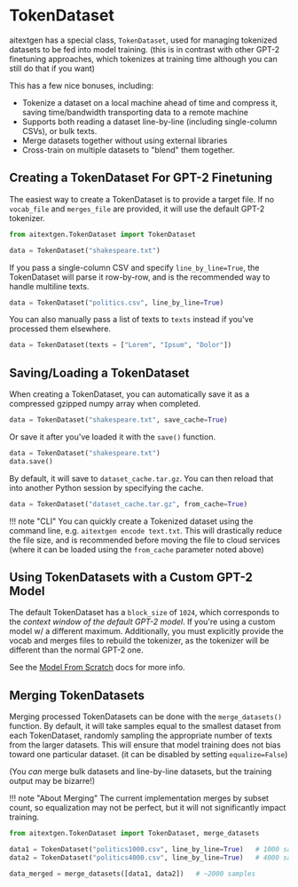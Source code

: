 # TokenDataset

aitextgen has a special class, `TokenDataset`, used for managing tokenized datasets to be fed into model training. (this is in contrast with other GPT-2 finetuning approaches, which tokenizes at training time although you can still do that if you want)

This has a few nice bonuses, including:

- Tokenize a dataset on a local machine ahead of time and compress it, saving time/bandwidth transporting data to a remote machine
- Supports both reading a dataset line-by-line (including single-column CSVs), or bulk texts.
- Merge datasets together without using external libraries
- Cross-train on multiple datasets to "blend" them together.

## Creating a TokenDataset For GPT-2 Finetuning

The easiest way to create a TokenDataset is to provide a target file. If no `vocab_file` and `merges_file` are provided, it will use the default GPT-2 tokenizer.

```python
from aitextgen.TokenDataset import TokenDataset

data = TokenDataset("shakespeare.txt")
```

If you pass a single-column CSV and specify `line_by_line=True`, the TokenDataset will parse it row-by-row, and is the recommended way to handle multiline texts.

```python
data = TokenDataset("politics.csv", line_by_line=True)
```

You can also manually pass a list of texts to `texts` instead if you've processed them elsewhere.

```python
data = TokenDataset(texts = ["Lorem", "Ipsum", "Dolor"])
```

## Saving/Loading a TokenDataset

When creating a TokenDataset, you can automatically save it as a compressed gzipped numpy array when completed.

```python
data = TokenDataset("shakespeare.txt", save_cache=True)
```

Or save it after you've loaded it with the `save()` function.

```python
data = TokenDataset("shakespeare.txt")
data.save()
```

By default, it will save to `dataset_cache.tar.gz`. You can then reload that into another Python session by specifying the cache.

```python
data = TokenDataset("dataset_cache.tar.gz", from_cache=True)
```

<!--prettier-ignore-->
!!! note "CLI"
    You can quickly create a Tokenized dataset using the command line, e.g. `aitextgen encode text.txt`. This will drastically reduce the file size, and is recommended before moving the file to cloud services (where it can be loaded using the `from_cache` parameter noted above)

## Using TokenDatasets with a Custom GPT-2 Model

The default TokenDataset has a `block_size` of `1024`, which corresponds to the _context window of the default GPT-2 model_. If you're using a custom model w/ a different maximum. Additionally, you must explicitly provide the vocab and merges files to rebuild the tokenizer, as the tokenizer will be different than the normal GPT-2 one.

See the [Model From Scratch](tutorials/model-from-scratch.md) docs for more info.

## Merging TokenDatasets

Merging processed TokenDatasets can be done with the `merge_datasets()` function. By default, it will take samples equal to the smallest dataset from each TokenDataset, randomly sampling the appropriate number of texts from the larger datasets. This will ensure that model training does not bias toward one particular dataset. (it can be disabled by setting `equalize=False`)

(You _can_ merge bulk datasets and line-by-line datasets, but the training output may be bizarre!)

<!--prettier-ignore-->
!!! note "About Merging"
    The current implementation merges by subset count, so equalization may not be perfect, but it will not significantly impact training.

```python
from aitextgen.TokenDataset import TokenDataset, merge_datasets

data1 = TokenDataset("politics1000.csv", line_by_line=True)   # 1000 samples
data2 = TokenDataset("politics4000.csv", line_by_line=True)   # 4000 samples

data_merged = merge_datasets([data1, data2])   # ~2000 samples
```
